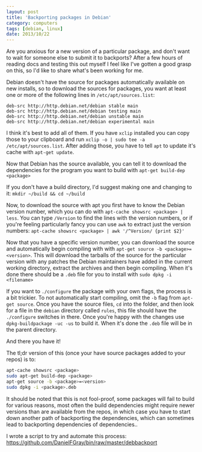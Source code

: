 ```yaml
---
layout: post
title: 'Backporting packages in Debian'
category: computers
tags: [debian, linux]
date: 2013/10/22
---
```


Are you anxious for a new version of a particular package, and don't want to wait for someone else to submit it to backports?
After a few hours of reading docs and testing this out myself I feel like I've gotten a good grasp on this, so I'd like to share what's been working for me.

Debian doesn't have the source for packages automatically available on new installs, so to download the sources for packages, you want at least one or more of the following lines in `/etc/apt/sources.list`:

```
deb-src http://http.debian.net/debian stable main
deb-src http://http.debian.net/debian testing main
deb-src http://http.debian.net/debian unstable main
deb-src http://http.debian.net/debian experimental main
```

I think it's best to add all of them. If you have `xclip` installed you can copy those to your clipboard and run `xclip -o | sudo tee -a /etc/apt/sources.list`. After adding those, you have to tell `apt` to update it's cache with `apt-get update`.

Now that Debian has the source available, you can tell it to download the dependencies for the program you want to build with `apt-get build-dep <package>`

If you don't have a build directory, I'd suggest making one and changing to it: `mkdir ~/build && cd ~/build`

Now, to download the source with apt you first have to know the Debian version number, which you can do with `apt-cache showsrc <package> | less`. You can type `/Version` to find the lines with the version numbers, or if you're feeling particularly fancy you can use `awk` to extract just the version numbers: `apt-cache showsrc <package> | awk '/^Version/ {print $2}'`

Now that you have a specific version number, you can download the source and automatically begin compiling with with `apt-get source -b <package>=<version>`. This will download the tarballs of the source for the particular version with any patches the Debian maintainers have added in the current working directory, extract the archives and then begin compiling. When it's done there should be a `.deb` file for you to install with `sudo dpkg -i <filename>`

If you want to `./configure` the package with your own flags, the process is a bit trickier. To not automatically start compiling, omit the `-b` flag from `apt-get source`. Once you have the source files, `cd` into the folder, and then look for a file in the `debian` directory called `rules`, this file should have the `./configure` switches in there. Once you're happy with the changes use `dpkg-buildpackage -uc -us` to build it. When it's done the `.deb` file will be in the parent directory.

And there you have it!

The tl;dr version of this (once your have source packages added to your repos) is to:

```bash
apt-cache showsrc <package>
sudo apt-get build-dep <package>
apt-get source -b <package>=<version>
sudo dpkg -i <package>.deb
```

It should be noted that this is not fool-proof, some packages will fail to build for various reasons, most often the build dependencies might require newer versions than are available from the repos, in which case you have to start down another path of backporting the dependencies, which can sometimes lead to backporting dependencies of dependencies..

I wrote a script to try and automate this process:
https://github.com/DanielFGray/bin/raw/master/debbackport
